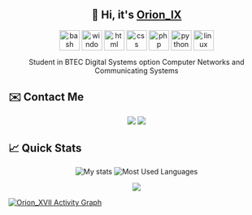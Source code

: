 <h2 align="center">👋 Hi, it's <a href="https://twitter.com/Orion_00001001">Orion_IX</a> </h2>

<p align="center">
<img align="center" alt="bash" height="40" width="40" src="https://cdn.jsdelivr.net/gh/devicons/devicon/icons/bash/bash-original.svg" style="max-width:100%;"></img>
<img align="center" alt="windows" height="40" width="40" src="https://cdn.jsdelivr.net/gh/devicons/devicon/icons/windows8/windows8-original.svg" style="max-width:100%;"></img>
<img align="center" alt="html" height="40" width="40" src="https://cdn.jsdelivr.net/gh/devicons/devicon/icons/html5/html5-original.svg" style="max-width:100%;"></img>
<img align="center" alt="css" height="40" width="40" src="https://cdn.jsdelivr.net/gh/devicons/devicon/icons/css3/css3-original.svg" style="max-width:100%;"></img>
<img  align="center" alt="php" height="40" width="40" src="https://cdn.jsdelivr.net/gh/devicons/devicon/icons/php/php-original.svg" style="max-width:100%;"></img>
<img align="center" alt="python" height="40" width="40" src="https://cdn.jsdelivr.net/gh/devicons/devicon/icons/python/python-original.svg" style="max-width:100%;"></img>
<img align="center" alt="linux" height="40" width="40" src="https://cdn.jsdelivr.net/gh/devicons/devicon/icons/linux/linux-original.svg" style="max-width:100%;"></img>


</p>

<p align="center">
   Student in BTEC Digital Systems option Computer Networks and Communicating Systems
</p>

<h2 >✉️ Contact Me</h2>
<p align="center">
  <a href="https://twitter.com/Orion_00001001" target="_blank"><img src="https://img.shields.io/badge/twitter-%231DA1F2.svg?&style=for-the-badge&logo=twitter&logoColor=white"/></a>
  <a href="https://discordapp.com/users/450413579179524096" target="_blank"><img src="https://img.shields.io/badge/discord-%237489DA.svg?&style=for-the-badge&logo=discord&logoColor=white"/></a>
</p>

<h2 >📈 Quick Stats </h2>

<p align="center">
  <img src="https://github-readme-stats.vercel.app/api?username=Clement-XVII&show_icons=true&theme=radical" alt="My stats">
  <img src="https://github-readme-stats.vercel.app/api/top-langs/?username=Clement-XVII&layout=compact&show_icons=true&theme=radical" alt="Most Used Languages">
</p>

<p align="center">
  <a href="https://github.com/Clement-XVII">
    <img src="https://github-readme-streak-stats.herokuapp.com/?user=Clement-XVII#version3"/>
  </a>
</p>
<a href="https://github.com/Clement-XVII"><img alt="Orion_XVII Activity Graph" src="https://activity-graph.herokuapp.com/graph?username=Clement-XVII&bg_color=1F222E&color=F8D866&line=F85D7F&point=FFFFFF&hide_border=true" /></a>

